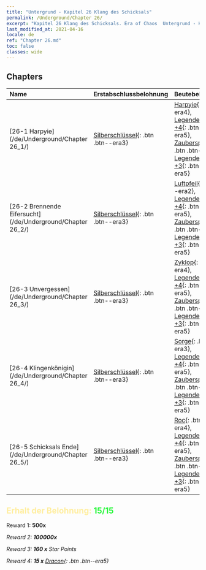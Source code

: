 ```yaml
---
title: "Untergrund - Kapitel 26 Klang des Schicksals"
permalink: /Underground/Chapter 26/
excerpt: "Kapitel 26 Klang des Schicksals. Era of Chaos  Untergrund - Kapitel 26. Klang des Schicksals"
last_modified_at: 2021-04-16
locale: de
ref: "Chapter 26.md"
toc: false
classes: wide
---
```


## Chapters

  | Name |  Erstabschlussbelohnung | Beutebelohnung |
  |:------------|:------------|:------------| 
  | [26-1 Harpyie](/de/Underground/Chapter 26_1/) | [Silberschlüssel](/de/Items/con_693/){: .btn .btn--era3} | [Harpyie](/de/Items/unt_245/){: .btn .btn--era4}, [Legendenzertifikat +4](/de/Items/mat_95/){: .btn .btn--era5}, [Zauberspruchrollen](/de/Items/con_694/){: .btn .btn--era3}, [Legendenzertifikat +3](/de/Items/mat_88/){: .btn .btn--era5} |
  | [26-2 Brennende Eifersucht](/de/Underground/Chapter 26_2/) | [Silberschlüssel](/de/Items/con_693/){: .btn .btn--era3} | [Luftpfeil](/de/Items/her_449/){: .btn .btn--era2}, [Legendenzertifikat +4](/de/Items/mat_95/){: .btn .btn--era5}, [Zauberspruchrollen](/de/Items/con_694/){: .btn .btn--era3}, [Legendenzertifikat +3](/de/Items/mat_88/){: .btn .btn--era5} |
  | [26-3 Unvergessen](/de/Underground/Chapter 26_3/) | [Silberschlüssel](/de/Items/con_693/){: .btn .btn--era3} | [Zyklop](/de/Items/unt_222/){: .btn .btn--era4}, [Legendenzertifikat +4](/de/Items/mat_95/){: .btn .btn--era5}, [Zauberspruchrollen](/de/Items/con_694/){: .btn .btn--era3}, [Legendenzertifikat +3](/de/Items/mat_88/){: .btn .btn--era5} |
  | [26-4 Klingenkönigin](/de/Underground/Chapter 26_4/) | [Silberschlüssel](/de/Items/con_693/){: .btn .btn--era3} | [Sorge](/de/Items/her_458/){: .btn .btn--era3}, [Legendenzertifikat +4](/de/Items/mat_95/){: .btn .btn--era5}, [Zauberspruchrollen](/de/Items/con_694/){: .btn .btn--era3}, [Legendenzertifikat +3](/de/Items/mat_88/){: .btn .btn--era5} |
  | [26-5 Schicksals Ende](/de/Underground/Chapter 26_5/) | [Silberschlüssel](/de/Items/con_693/){: .btn .btn--era3} | [Roc](/de/Items/unt_221/){: .btn .btn--era4}, [Legendenzertifikat +4](/de/Items/mat_95/){: .btn .btn--era5}, [Zauberspruchrollen](/de/Items/con_694/){: .btn .btn--era3}, [Legendenzertifikat +3](/de/Items/mat_88/){: .btn .btn--era5} |


## <span style="color: #ffeea0">Erhalt der Belohnung: </span><span style="color: #27f73a">15/15</span>

 Reward 1:  **500x** <i class="fas fa-gem"/>

 Reward 2:  **100000x** <i class="fas fa-coins"/>

 Reward 3: **160 x** Star Points

 Reward 4: **15 x** [Dracon](/de/Items/her_387/){: .btn .btn--era5}

